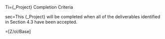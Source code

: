 Ti={_Project} Completion Criteria

sec=This {_Project} will be completed when all of the deliverables identified in Section 4.3 have been accepted.

=[Z/ol/Base]
